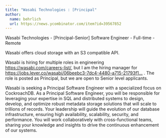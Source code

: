```yaml
---
title: "Wasabi Technologies : [Principal"
author:
  name: behrlich
  url: https://news.ycombinator.com/item?id=39567852
---
```

Wasabi Technologies - [Principal-Senior] Software Engineer - Full-time - Remote

Wasabi offers cloud storage with an S3 compatible API.

Wasabi is hiring for multiple roles in engineering <a href="https:&#x2F;&#x2F;wasabi.com&#x2F;careers-list&#x2F;" rel="nofollow">https:&#x2F;&#x2F;wasabi.com&#x2F;careers-list&#x2F;</a>, but I am the hiring manager for <a href="https:&#x2F;&#x2F;jobs.lever.co&#x2F;wasabi&#x2F;06beebc3-7dc4-4480-a715-21793f1b2a4c" rel="nofollow">https:&#x2F;&#x2F;jobs.lever.co&#x2F;wasabi&#x2F;06beebc3-7dc4-4480-a715-21793f1...</a> . The role is posted as Principal, but we are open to Senior level applicants.

Wasabi is seeking a Principal Software Engineer with a specialized focus on CockroachDB. As a Principal Software Engineer, you will be responsible for leveraging your expertise in SQL and distributed systems to design, develop, and optimize robust metadata storage solutions that will scale to trillions of records. Your leadership will guide the evolution of our database infrastructure, ensuring high availability, scalability, security, and performance. You will work collaboratively with cross-functional teams, sharing your knowledge and insights to drive the continuous enhancement of our systems.
